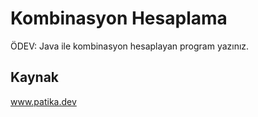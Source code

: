 # Kombinasyon Hesaplama
ÖDEV: Java ile kombinasyon hesaplayan program yazınız.
## Kaynak
www.patika.dev
